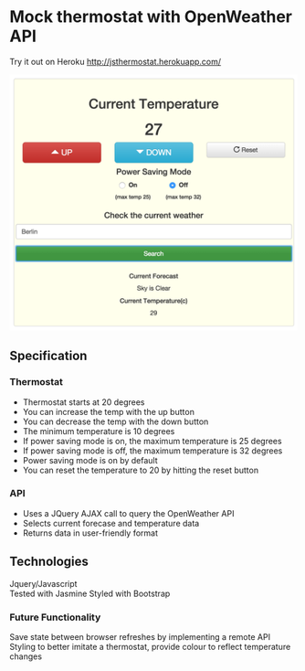 Mock thermostat with OpenWeather API
===================================

Try it out on Heroku
http://jsthermostat.herokuapp.com/

![Screenshot](/img/Screen.png)


Specification
-------------

### Thermostat

- Thermostat starts at 20 degrees  
- You can increase the temp with the up button  
- You can decrease the temp with the down button  
- The minimum temperature is 10 degrees  
- If power saving mode is on, the maximum temperature is 25 degrees  
- If power saving mode is off, the maximum temperature is 32 degrees  
- Power saving mode is on by default  
- You can reset the temperature to 20 by hitting the reset button  

### API

- Uses a JQuery AJAX call to query the OpenWeather API
- Selects current forecase and temperature data
- Returns data in user-friendly format

Technologies
------------

Jquery/Javascript  
Tested with Jasmine 
Styled with Bootstrap

### Future Functionality

Save state between browser refreshes by implementing a remote API  
Styling to better imitate a thermostat, provide colour to reflect temperature changes

